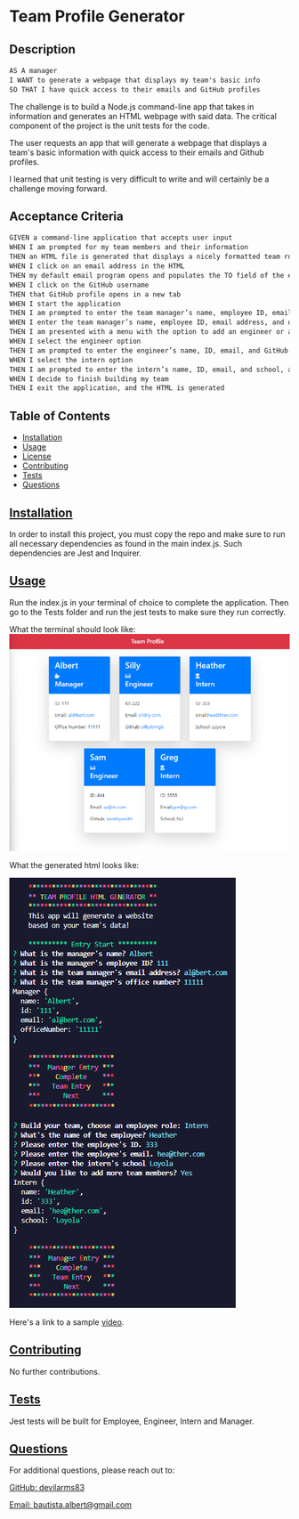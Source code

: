 # Team Profile Generator

  
  
  ## Description
  
  ```md
AS A manager
I WANT to generate a webpage that displays my team's basic info
SO THAT I have quick access to their emails and GitHub profiles
```
  
  The challenge is to build a Node.js command-line app that takes in information and generates an HTML webpage with said data. The critical component of the project is the unit tests for the code. 

  The user requests an app that will generate a webpage that displays a team's basic information with quick access to their emails and Github profiles.

  I learned that unit testing is very difficult to write and will certainly be a challenge moving forward.
  
  ## Acceptance Criteria
  
  ```md
GIVEN a command-line application that accepts user input
WHEN I am prompted for my team members and their information
THEN an HTML file is generated that displays a nicely formatted team roster based on user input
WHEN I click on an email address in the HTML
THEN my default email program opens and populates the TO field of the email with the address
WHEN I click on the GitHub username
THEN that GitHub profile opens in a new tab
WHEN I start the application
THEN I am prompted to enter the team manager’s name, employee ID, email address, and office number
WHEN I enter the team manager’s name, employee ID, email address, and office number
THEN I am presented with a menu with the option to add an engineer or an intern or to finish building my team
WHEN I select the engineer option
THEN I am prompted to enter the engineer’s name, ID, email, and GitHub username, and I am taken back to the menu
WHEN I select the intern option
THEN I am prompted to enter the intern’s name, ID, email, and school, and I am taken back to the menu
WHEN I decide to finish building my team
THEN I exit the application, and the HTML is generated
```
  
  ## Table of Contents 
  
  - [Installation](#installation)
  - [Usage](#usage)
  - [License](#license)
  - [Contributing](#contributing)
  - [Tests](#tests)
  - [Questions](#questions)
  
  ## [Installation](#table-of-contents)
  
  In order to install this project, you must copy the repo and make sure to run all necessary dependencies as found in the main index.js. Such dependencies are Jest and Inquirer.
  
  ## [Usage](#table-of-contents)
  
  Run the index.js in your terminal of choice to complete the application. Then go to the Tests folder and run the jest tests to make sure they run correctly.
  
  What the terminal should look like:
  ![Terminal Image](./assets/index_wk10.png)
  
  What the generated html looks like:
  
  ![Sample Readme Generated](./assets/terminal_wk10.png)
  
  Here's a link to a sample [video](https://drive.google.com/file/d/1HaXfg_0NSHkrzUejvV-MEMJxRmXXPkYH/view?usp=sharing).
     
  ## [Contributing](#table-of-contents)

  No further contributions.

  ## [Tests](#table-of-contents)
  
  Jest tests will be built for Employee, Engineer, Intern and Manager.
  
  ## [Questions](#table-of-contents)
  
  For additional questions, please reach out to:

  [GitHub: devilarms83](https://github.com/devilarms83)

  [Email: bautista.albert@gmail.com](mailto:bautista.albert@gmail.com)

